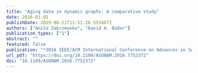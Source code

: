 ```yaml
---
title: "Aging data in dynamic graphs: A comparative study"
date: 2016-01-01
publishDate: 2019-08-21T11:51:26.553467Z
authors: ["Anita Zakrzewska", "David A. Bader"]
publication_types: ["1"]
abstract: ""
featured: false
publication: "*2016 IEEE/ACM International Conference on Advances in Social Networks Analysis and Mining, ASONAM 2016, San Francisco, CA, USA, August 18-21, 2016*"
url_pdf: "https://doi.org/10.1109/ASONAM.2016.7752372"
doi: "10.1109/ASONAM.2016.7752372"
---
```


